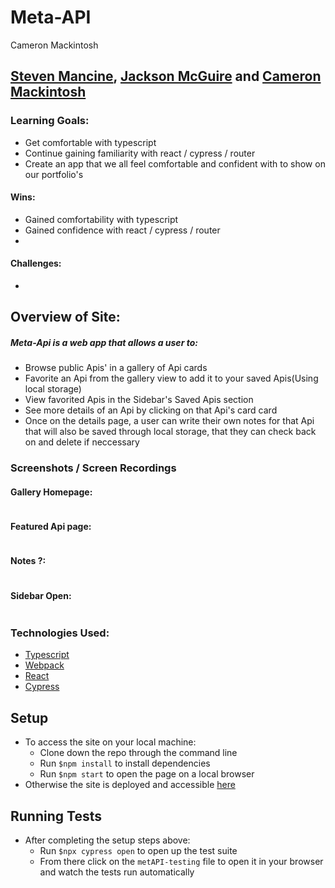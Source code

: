 # Meta-API

Cameron Mackintosh
## [Steven Mancine](https://github.com/itsnameissteven), [Jackson McGuire](https://github.com/Jacksonmcguire) and [Cameron Mackintosh](https://github.com/cbmackintosh)

### Learning Goals:
 * Get comfortable with typescript
 * Continue gaining familiarity with react / cypress / router
 * Create an app that we all feel comfortable and confident with to show on our portfolio's
#### Wins:
 * Gained comfortability with typescript
 * Gained confidence with react / cypress / router
 * 
#### Challenges:
* 

## Overview of Site:
##### Meta-Api is a web app that allows a user to:
  * Browse public Apis' in a gallery of Api cards
  * Favorite an Api from the gallery view to add it to your saved Apis(Using local storage)
  * View favorited Apis in the Sidebar's Saved Apis section
  * See more details of an Api by clicking on that Api's card card
  * Once on the details page, a user can write their own notes for that Api that will also be saved through local storage, that they can check back on and delete if neccessary

### Screenshots / Screen Recordings
#### Gallery Homepage:
![]()
#### Featured Api page:
![]()
#### Notes ?:
![]()
#### Sidebar Open:
![]()
### Technologies Used:
* [Typescript](https://www.typescriptlang.org/)
* [Webpack](https://webpack.js.org/)
* [React](https://reactjs.org/)
* [Cypress](https://www.cypress.io/)

## Setup
* To access the site on your local machine:
  * Clone down the repo through the command line
  * Run ```$npm install``` to install dependencies
  * Run ```$npm start``` to open the page on a local browser
* Otherwise the site is deployed and accessible [here]() 

## Running Tests
* After completing the setup steps above:
  * Run ```$npx cypress open``` to open up the test suite
  * From there click on the `metAPI-testing` file to open it in your browser and watch the tests run automatically
